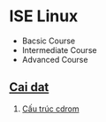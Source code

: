 # ISE Linux

- Bacsic Course
- Intermediate Course
- Advanced Course

## [Cai dat](./Cai-dat.md)
1. [Cấu trúc cdrom](./Cai-dat.md#1-cấu-trúc-installation-cd)